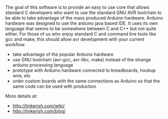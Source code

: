 The goal of this software is to provide an easy to use core that allows standard C developers who want to use the standard GNU AVR toolchain to be able to take advantage of the mass produced Arduino hardware. Arduino hardware was designed to use the arduino java based IDE. It uses its own language that seems to be somewhere between C and C++ but not quite either. For those of us who enjoy standard C and command line tools like gcc and make, this should allow avr development with your current workflow.

  * take advantage of the popular Arduino hardware
  * use GNU toolchain (avr-gcc, avr-libc, make) instead of the strange arduino processing language
  * prototype with Arduino hardware connected to breadboards, hookup wire, etc
  * order custom boards with the same connections as Arduino so that the same code can be used with production

More details at:
  * http://tinkerish.com/wiki/
  * http://tinkerish.com/blog/